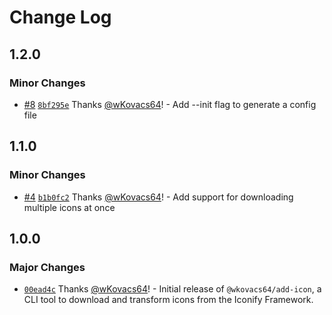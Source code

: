 # Change Log

## 1.2.0

### Minor Changes

- [#8](https://github.com/wKovacs64/add-icon/pull/8) [`8bf295e`](https://github.com/wKovacs64/add-icon/commit/8bf295e10508b43ea9bbd2b9b7f8c894ca43e1fc) Thanks [@wKovacs64](https://github.com/wKovacs64)! - Add --init flag to generate a config file

## 1.1.0

### Minor Changes

- [#4](https://github.com/wKovacs64/add-icon/pull/4) [`b1b0fc2`](https://github.com/wKovacs64/add-icon/commit/b1b0fc2e8304e79c1c51845f3579546bb3cfc0b0) Thanks [@wKovacs64](https://github.com/wKovacs64)! - Add support for downloading multiple icons at once

## 1.0.0

### Major Changes

- [`00ead4c`](https://github.com/wKovacs64/add-icon/commit/00ead4c5212856c76aecd03063c3b9cf87bc1f43) Thanks [@wKovacs64](https://github.com/wKovacs64)! - Initial release of `@wkovacs64/add-icon`, a CLI tool to download and transform icons from the Iconify Framework.
